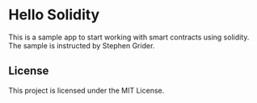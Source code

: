 # Hello Solidity
This is a sample app to start working with smart contracts using solidity. The sample is instructed by Stephen Grider.


## License
This project is licensed under the MIT License.

